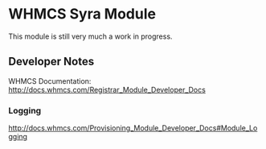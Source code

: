 # WHMCS Syra Module

This module is still very much a work in progress.

## Developer Notes

WHMCS Documentation: http://docs.whmcs.com/Registrar_Module_Developer_Docs 

### Logging

http://docs.whmcs.com/Provisioning_Module_Developer_Docs#Module_Logging
